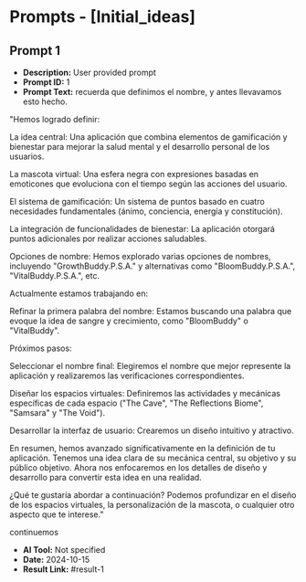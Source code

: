 # Prompts - [Initial_ideas]

## Prompt 1
* **Description:** User provided prompt
* **Prompt ID:** 1
* **Prompt Text:** recuerda que definimos el nombre, y antes llevavamos esto hecho.



"Hemos logrado definir:



La idea central: Una aplicación que combina elementos de gamificación y bienestar para mejorar la salud mental y el desarrollo personal de los usuarios.

La mascota virtual: Una esfera negra con expresiones basadas en emoticones que evoluciona con el tiempo según las acciones del usuario.

El sistema de gamificación: Un sistema de puntos basado en cuatro necesidades fundamentales (ánimo, conciencia, energía y constitución).

La integración de funcionalidades de bienestar: La aplicación otorgará puntos adicionales por realizar acciones saludables.

Opciones de nombre: Hemos explorado varias opciones de nombres, incluyendo "GrowthBuddy.P.S.A." y alternativas como "BloomBuddy.P.S.A.", "VitalBuddy.P.S.A.", etc.

Actualmente estamos trabajando en:



Refinar la primera palabra del nombre: Estamos buscando una palabra que evoque la idea de sangre y crecimiento, como "BloomBuddy" o "VitalBuddy".

Próximos pasos:



Seleccionar el nombre final: Elegiremos el nombre que mejor represente la aplicación y realizaremos las verificaciones correspondientes.

Diseñar los espacios virtuales: Definiremos las actividades y mecánicas específicas de cada espacio ("The Cave", "The Reflections Biome", "Samsara" y "The Void").

Desarrollar la interfaz de usuario: Crearemos un diseño intuitivo y atractivo.

En resumen, hemos avanzado significativamente en la definición de tu aplicación. Tenemos una idea clara de su mecánica central, su objetivo y su público objetivo. Ahora nos enfocaremos en los detalles de diseño y desarrollo para convertir esta idea en una realidad.



¿Qué te gustaría abordar a continuación? Podemos profundizar en el diseño de los espacios virtuales, la personalización de la mascota, o cualquier otro aspecto que te interese."



continuemos
* **AI Tool:** Not specified
* **Date:** 2024-10-15
* **Result Link:** #result-1


